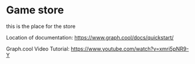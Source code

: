 # Game store

this is the place for the store


Location of documentation:
https://www.graph.cool/docs/quickstart/

Graph.cool Video Tutorial:
https://www.youtube.com/watch?v=xmri5pNR9-Y
